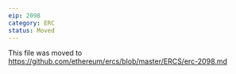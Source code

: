 ```yaml
---
eip: 2098
category: ERC
status: Moved
---
```


This file was moved to https://github.com/ethereum/ercs/blob/master/ERCS/erc-2098.md
